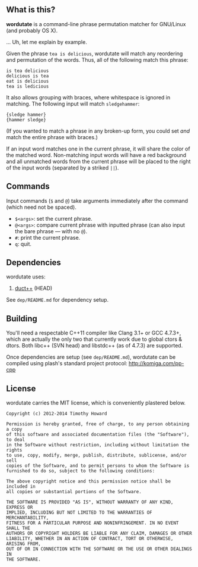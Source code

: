 
## What is this?

**wordutate** is a command-line phrase permutation matcher for GNU/Linux
(and probably OS X).

… Uh, let me explain by example.

Given the phrase `tea is delicious`, wordutate will match any reordering and
permutation of the words. Thus, all of the following match this phrase:

```
is tea delicious
delicious is tea
eat is delicious
tea is ledicious
```

It also allows grouping with braces, where whitespace is ignored in matching.
The following input will match `sledgehammer`:

```
{sledge hammer}
{hammer sledge}
```

(If you wanted to match a phrase in any broken-up form, you could set *and*
match the entire phrase with braces.)

If an input word matches one in the current phrase, it will share the color of
the matched word. Non-matching input words will have a red background and all
unmatched words from the current phrase will be placed to the right of the
input words (separated by a striked `||`).

## Commands

Input commands (`$` and `@`) take arguments immediately after the command
(which need not be spaced).

* `$<args>`: set the current phrase.
* `@<args>`: compare current phrase with inputted phrase (can also input the
  bare phrase — with no `@`).
* `#`: print the current phrase.
* `q`: quit.

## Dependencies

wordutate uses:

1. [duct++](https://github.com/komiga/duct-cpp) (HEAD)

See `dep/README.md` for dependency setup.

## Building

You'll need a respectable C++11 compiler like Clang 3.1+ or GCC 4.7.3+, which
are actually the only two that currently work due to global ctors & dtors.
Both libc++ (SVN head) and libstdc++ (as of 4.7.3) are supported.

Once dependencies are setup (see `dep/README.md`), wordutate can be compiled
using plash's standard project protocol: http://komiga.com/pp-cpp

## License

wordutate carries the MIT license, which is conveniently plastered below.

```
Copyright (c) 2012-2014 Timothy Howard

Permission is hereby granted, free of charge, to any person obtaining a copy
of this software and associated documentation files (the "Software"), to deal
in the Software without restriction, including without limitation the rights
to use, copy, modify, merge, publish, distribute, sublicense, and/or sell
copies of the Software, and to permit persons to whom the Software is
furnished to do so, subject to the following conditions:

The above copyright notice and this permission notice shall be included in
all copies or substantial portions of the Software.

THE SOFTWARE IS PROVIDED "AS IS", WITHOUT WARRANTY OF ANY KIND, EXPRESS OR
IMPLIED, INCLUDING BUT NOT LIMITED TO THE WARRANTIES OF MERCHANTABILITY,
FITNESS FOR A PARTICULAR PURPOSE AND NONINFRINGEMENT. IN NO EVENT SHALL THE
AUTHORS OR COPYRIGHT HOLDERS BE LIABLE FOR ANY CLAIM, DAMAGES OR OTHER
LIABILITY, WHETHER IN AN ACTION OF CONTRACT, TORT OR OTHERWISE, ARISING FROM,
OUT OF OR IN CONNECTION WITH THE SOFTWARE OR THE USE OR OTHER DEALINGS IN
THE SOFTWARE.
```
